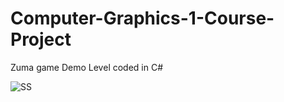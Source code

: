 # Computer-Graphics-1-Course-Project
Zuma game Demo Level coded in C#

![SS](https://user-images.githubusercontent.com/66659379/131346670-2654349b-f763-4def-af3f-d3ea1f9f9cda.png)

